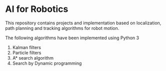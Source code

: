 # AI for Robotics

This repository contains projects and implementation based on localization, path planning and tracking algorithms for robot motion.

The following algorithms have been implemented using Python 3

1. Kalman filters
2. Particle filters
3. A\* search algorithm
4. Search by Dynamic programming
